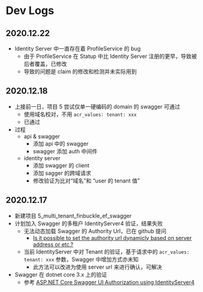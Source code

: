 # Dev Logs

## 2020.12.22
- Identity Server 中一直存在着 ProfileService 的 bug
  - 由于 ProfileService 在 Statup 中比 Identity Server 注册的更早，导致被后者覆盖，已修改
  - 导致的问题是 claim 的修改和检测并未实际用到

## 2020.12.18
- 上接前一日，项目 5 尝试仅单一硬编码的 domain 的 swagger 可通过
  - 使用域名校对，不用 `acr_values: tenant: xxx`
  - 已通过
- 过程
  - api & swagger
    - 添加 api 中的 swagger
    - swagger 添加 auth 中间件
  - identity server
    - 添加 swagger 的 client
    - 添加 sagger 的跨域请求
    - 修改验证为比对“域名”和 “user 的 tenant 值”

## 2020.12.17
- 新建项目 5_multi_tenant_finbuckle_ef_swagger
- 计划加入 Swagger 的多租户 IdentityServer4 验证，结果失败
  - 无法动态加载 Swagger 的 Authority Url，已在 github 提问
    - [Is it possible to set the authority url dynamicly based on server address or etc.?](https://github.com/domaindrivendev/Swashbuckle.AspNetCore/issues/1932)
  - 当前 IdentityServer 中对 Tenant 的验证，基于请求中的 `acr_values: tenant: xxx` 参数，Swagger 中增加方式亦未知
    - 此方法可以改进为使用 server url 来进行确认，可解决
- Swagger 在 dotnet core 3.x 上的验证
  - 参考 [ASP.NET Core Swagger UI Authorization using IdentityServer4](https://www.scottbrady91.com/Identity-Server/ASPNET-Core-Swagger-UI-Authorization-using-IdentityServer4)